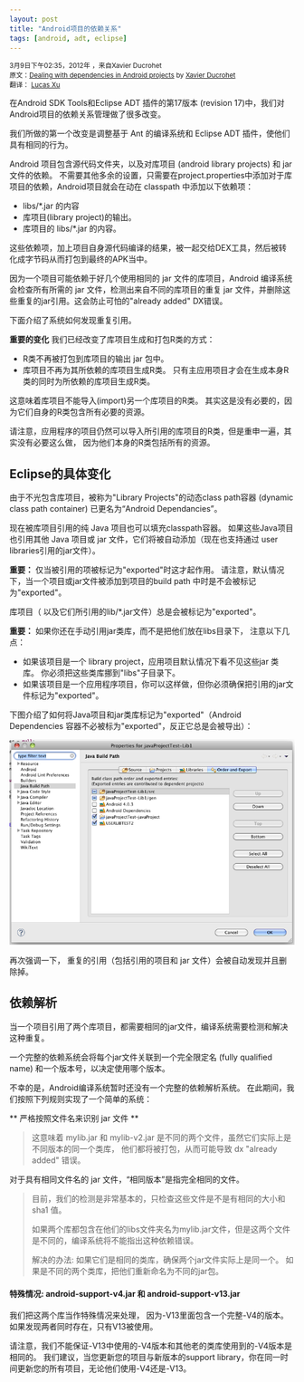 ```yaml
---
layout: post
title: "Android项目的依赖关系"
tags: [android, adt, eclipse]
---
```

<small class="meta final">
3月9日下午02:35，2012年 ，来自Xavier Ducrohet <br/>
原文：<a href="http://tools.android.com/recent/dealingwithdependenciesinandroidprojects">Dealing with dependencies in Android projects</a> by <a href = "http://tools.android.com/recent/dealingwithdependenciesinandroidprojects" > Xavier Ducrohet </a>
<br/>翻译： <a href = "http://xianminx.github.com/">Lucas Xu</a>  
</small>

在Android SDK Tools和Eclipse ADT 插件的第17版本 (revision 17)中，我们对Android项目的依赖关系管理做了很多改变。 

我们所做的第一个改变是调整基于 Ant 的编译系统和 Eclipse ADT 插件，使他们具有相同的行为。 

Android 项目包含源代码文件夹，以及对库项目 (android library projects) 和 jar 文件的依赖。 不需要其他多余的设置，只需要在project.properties中添加对于库项目的依赖，Android项目就会在动在 classpath 中添加以下依赖项： 

* libs/*.jar 的内容
* 库项目(library project)的输出。
* 库项目的 libs/*.jar 的内容。

这些依赖项，加上项目自身源代码编译的结果，被一起交给DEX工具，然后被转化成字节码从而打包到最终的APK当中。 

因为一个项目可能依赖于好几个使用相同的 jar 文件的库项目，Android 编译系统会检查所有所需的 jar 文件，检测出来自不同的库项目的重复 jar 文件，并删除这些重复的jar引用。这会防止可怕的"already added" DX错误。 

下面介绍了系统如何发现重复引用。 

**重要的变化** 我们已经改变了库项目生成和打包R类的方式： 

   * R类不再被打包到库项目的输出 jar 包中。
   * 库项目不再为其所依赖的库项目生成R类。 只有主应用项目才会在生成本身R类的同时为所依赖的库项目生成R类。

这意味着库项目不能导入(import)另一个库项目的R类。 其实这是没有必要的，因为它们自身的R类包含所有必要的资源。 

请注意，应用程序的项目仍然可以导入所引用的库项目的R类，但是重申一遍，其实没有必要这么做， 因为他们本身的R类包括所有的资源。 
## Eclipse的具体变化
由于不光包含库项目，被称为"Library Projects"的动态class path容器 (dynamic class path container) 已更名为“Android Dependancies”。 

现在被库项目引用的纯 Java 项目也可以填充classpath容器。 如果这些Java项目也引用其他 Java 项目或 jar 文件，它们将被自动添加（现在也支持通过 user libraries引用的jar文件）。 

**重要：** 仅当被引用的项被标记为"exported"时这才起作用。 请注意，默认情况下，当一个项目或jar文件被添加到项目的build path 中时是不会被标记为"exported"。 

库项目（ 以及它们所引用的lib/*.jar文件）总是会被标记为"exported"。

**重要：** 如果你还在手动引用jar类库，而不是把他们放在libs目录下， 注意以下几点：

   * 如果该项目是一个 library project，应用项目默认情况下看不见这些jar 类库。 你必须把这些类库挪到"libs"子目录下。
   * 如果该项目是一个应用程序项目，你可以这样做，但你必须确保把引用的jar文件标记为"exported"。

下图介绍了如何将Java项目和jar类库标记为"exported"（Android Dependencies 容器不必被标为"exported"，反正它总是会被导出）：


![Mark references as exported in Eclipse](/graphics/ae6d0505e0138e239f8e7715fddf57ac.png "Mark references as exported in Eclipse")


再次强调一下， 重复的引用（包括引用的项目和 jar 文件）会被自动发现并且删除掉。 

## 依赖解析

当一个项目引用了两个库项目，都需要相同的jar文件，编译系统需要检测和解决这种重复。 

一个完整的依赖系统会将每个jar文件关联到一个完全限定名 (fully qualified name) 和一个版本号，以决定使用哪个版本。 

不幸的是，Android编译系统暂时还没有一个完整的依赖解析系统。 在此期间，我们按照下列规则实现了一个简单的系统： 

** 严格按照文件名来识别 jar 文件 **

> 这意味着 mylib.jar 和 mylib-v2.jar 是不同的两个文件，虽然它们实际上是不同版本的同一个类库， 他们都将被打包，从而可能导致 dx "already added" 错误。

对于具有相同文件名的 jar 文件，“相同版本”是指完全相同的文件。 

> 目前，我们的检测是非常基本的，只检查这些文件是不是有相同的大小和sha1 值。
>
> 如果两个库都包含在他们的libs文件夹名为mylib.jar文件，但是这两个文件是不同的，编译系统将不能指出这种依赖错误。
>
> 解决的办法: 如果它们是相同的类库，确保两个jar文件实际上是同一个。 如果是不同的两个类库，把他们重新命名为不同的jar包。

#### 特殊情况: android-support-v4.jar 和 android-support-v13.jar 
我们把这两个库当作特殊情况来处理， 因为-V13里面包含一个完整-V4的版本。 如果发现两者同时存在，只有V13被使用。

请注意，我们不能保证-V13中使用的-V4版本和其他老的类库使用到的-V4版本是相同的。 我们建议，当您更新您的项目与新版本的support library，你在同一时间更新您的所有项目，无论他们使用-V4还是-V13。










